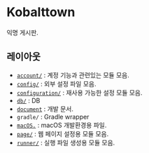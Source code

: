 # Kobalttown

익명 게시판.

## 레이아웃

- [`account/`](./account) : 계정 기능과 관련있는 모듈 모음.
- [`config/`](./config) : 외부 설정 파일 모음.
- [`configuration/`](./configuration) : 재사용 가능한 설정 모듈 모음.
- [`db/`](./db) : DB
- [`document`](./document) : 개발 문서.
- `gradle/` : Gradle wrapper
- [`macOS.`](./macOS) : macOS 개발환경용 파일.
- [`page/`](./page) : 웹 페이지 설정용 모듈 모음.
- [`runner/`](./runner) : 실행 파일 생성용 모듈 모음.
